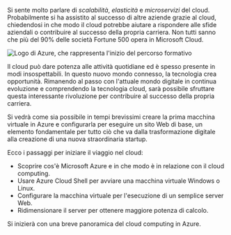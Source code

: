 Si sente molto parlare di _scalabilità_, _elasticità_ e _microservizi_ del cloud. Probabilmente si ha assistito al successo di altre aziende grazie al cloud, chiedendosi in che modo il cloud potrebbe aiutare a rispondere alle sfide aziendali o contribuire al successo della propria carriera. Non tutti sanno che più del 90% delle società Fortune 500 opera in Microsoft Cloud.

![Logo di Azure, che rappresenta l'inizio del percorso formativo](../media/1-heading.png)

Il cloud può dare potenza alle attività quotidiane ed è spesso presente in modi insospettabili. In questo nuovo mondo connesso, la tecnologia crea opportunità. Rimanendo al passo con l'attuale mondo digitale in continua evoluzione e comprendendo la tecnologia cloud, sarà possibile sfruttare questa interessante rivoluzione per contribuire al successo della propria carriera.

Si vedrà come sia possibile in tempi brevissimi creare la prima macchina virtuale in Azure e configurarla per eseguire un sito Web di base, un elemento fondamentale per tutto ciò che va dalla trasformazione digitale alla creazione di una nuova straordinaria startup.

Ecco i passaggi per iniziare il viaggio nel cloud:

* Scoprire cos'è Microsoft Azure e in che modo è in relazione con il cloud computing.
* Usare Azure Cloud Shell per avviare una macchina virtuale Windows o Linux.
* Configurare la macchina virtuale per l'esecuzione di un semplice server Web.
* Ridimensionare il server per ottenere maggiore potenza di calcolo.

Si inizierà con una breve panoramica del cloud computing in Azure.